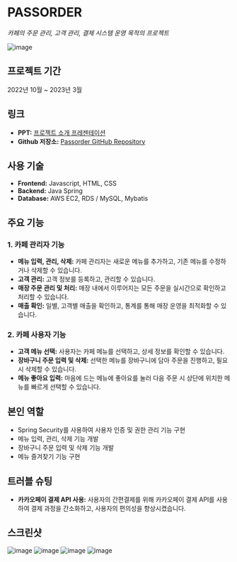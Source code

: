 
# PASSORDER

*카페의 주문 관리, 고객 관리, 결제 시스템 운영 목적의 프로젝트*

![image](https://github.com/jamchuchu/PassOrder/assets/111384882/21c4730b-823c-44f1-9832-25ecbc904e9b)


## 프로젝트 기간

2022년 10월 ~ 2023년 3월

## 링크

- **PPT:** [프로젝트 소개 프레젠테이션](https://docs.google.com/presentation/d/1OjFzoCOMCDYgnGhVvPSAnMx4uoFW4cVOcYu5ylESbg4/edit?usp=sharing)
- **Github 저장소:** [Passorder GitHub Repository](https://github.com/orgs/The-First-Team/repositories)

## 사용 기술

- **Frontend:** Javascript, HTML, CSS
- **Backend:** Java Spring
- **Database:** AWS EC2, RDS / MySQL, Mybatis

## 주요 기능

### 1. 카페 관리자 기능
- **메뉴 입력, 관리, 삭제:** 카페 관리자는 새로운 메뉴를 추가하고, 기존 메뉴를 수정하거나 삭제할 수 있습니다.
- **고객 관리:** 고객 정보를 등록하고, 관리할 수 있습니다.
- **매장 주문 관리 및 처리:** 매장 내에서 이루어지는 모든 주문을 실시간으로 확인하고 처리할 수 있습니다.
- **매출 확인:** 일별, 고객별 매출을 확인하고, 통계를 통해 매장 운영을 최적화할 수 있습니다.

### 2. 카페 사용자 기능
- **고객 메뉴 선택:** 사용자는 카페 메뉴를 선택하고, 상세 정보를 확인할 수 있습니다.
- **장바구니 주문 입력 및 삭제:** 선택한 메뉴를 장바구니에 담아 주문을 진행하고, 필요 시 삭제할 수 있습니다.
- **메뉴 좋아요 입력:** 마음에 드는 메뉴에 좋아요를 눌러 다음 주문 시 상단에 위치한 메뉴를 빠르게 선택할 수 있습니다.

## 본인 역할

- Spring Security를 사용하여 사용자 인증 및 권한 관리 기능 구현
- 메뉴 입력, 관리, 삭제 기능 개발
- 장바구니 주문 입력 및 삭제 기능 개발
- 메뉴 즐겨찾기 기능 구현

## 트러블 슈팅

- **카카오페이 결제 API 사용:** 사용자의 간편결제를 위해 카카오페이 결제 API를 사용하여 결제 과정을 간소화하고, 사용자의 편의성을 향상시켰습니다.

## 스크린샷

![image](https://github.com/jamchuchu/PassOrder/assets/111384882/df7029c4-539f-418b-bdce-b281999fd683)
![image](https://github.com/jamchuchu/PassOrder/assets/111384882/ced4c5d8-f462-4fd3-b587-98cefaa03439)
![image](https://github.com/jamchuchu/PassOrder/assets/111384882/f70ba8f0-0eed-4bc8-a571-5581748beed5)
![image](https://github.com/jamchuchu/PassOrder/assets/111384882/345a8261-5bd3-4759-8dde-53a64bd5ecd6)

